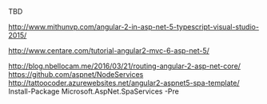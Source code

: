 TBD

http://www.mithunvp.com/angular-2-in-asp-net-5-typescript-visual-studio-2015/

http://www.centare.com/tutorial-angular2-mvc-6-asp-net-5/

http://blog.nbellocam.me/2016/03/21/routing-angular-2-asp-net-core/
https://github.com/aspnet/NodeServices
http://tattoocoder.azurewebsites.net/angular2-aspnet5-spa-template/
Install-Package Microsoft.AspNet.SpaServices -Pre